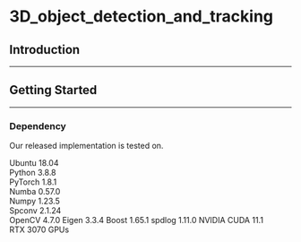 # 3D_object_detection_and_tracking

## Introduction
---

## Getting Started
---
### Dependency
Our released implementation is tested on.  
  
Ubuntu 18.04  
Python 3.8.8  
PyTorch 1.8.1  
Numba 0.57.0  
Numpy 1.23.5  
Spconv 2.1.24  
OpenCV 4.7.0
Eigen 3.3.4
Boost 1.65.1
spdlog 1.11.0
NVIDIA CUDA 11.1  
RTX 3070 GPUs  
